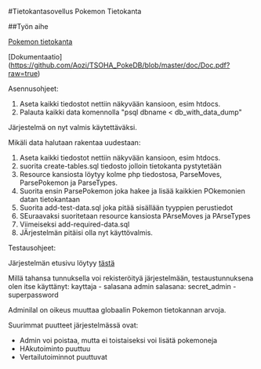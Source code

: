 #Tietokantasovellus Pokemon Tietokanta

##Työn aihe

[Pokemon tietokanta](http://advancedkittenry.github.io/suunnittelu_ja_tyoymparisto/aiheet/Pokemon-kanta.html)


[Dokumentaatio] (https://github.com/Aozi/TSOHA_PokeDB/blob/master/doc/Doc.pdf?raw=true)

Asennusohjeet:

1. Aseta kaikki tiedostot nettiin näkyvään kansioon, esim htdocs.
2. Palauta kaikki data komennolla "psql dbname < db_with_data_dump"

Järjestelmä on nyt valmis käytettäväksi.

Mikäli data halutaan rakentaa uudestaan:

1. Aseta kaikki tiedostot nettiin näkyvään kansioon, esim htdocs.
2. suorita create-tables.sql tiedosto jolloin tietokanta pystytetään
3. Resource kansiosta löytyy kolme php tiedostosa, ParseMoves, ParsePokemon ja ParseTypes.
4. Suorita ensin ParsePokemon joka hakee ja lisää kaikkien POkemonien datan tietokantaan
5. Suorita add-test-data.sql joka pitää sisällään tyyppien perustiedot
6. SEuraavaksi suoritetaan resource kansiosta PArseMoves ja PArseTypes 
7. Viimeiseksi add-required-data.sql 
8. JÄrjestelmän pitäisi olla nyt käyttövalmis.

Testausohjeet:

Järjestelmän etusivu löytyy [tästä](http://nikonovi.users.cs.helsinki.fi/PokeDB/html-demo/Etusivu.php)

Millä tahansa tunnuksella voi rekisteröityä järjestelmään, testaustunnuksena olen itse käyttänyt: kayttaja - salasana
admin salasana: secret_admin - superpassword

Adminilal on oikeus muuttaa globaalin Pokemon tietokannan arvoja.

Suurimmat puutteet järjestelmässä ovat:

- Admin voi poistaa, mutta ei toistaiseksi voi lisätä pokemoneja
- HAkutoiminto puuttuu
- Vertailutoiminnot puuttuvat